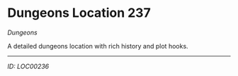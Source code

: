 # Dungeons Location 237

*Dungeons*

A detailed dungeons location with rich history and plot hooks.

---
*ID: LOC00236*